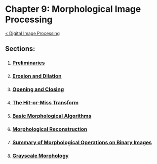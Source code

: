# Chapter 9: Morphological Image Processing
[< Digital Image Processing](../README.md)

## Sections:

1. ### [Preliminaries](./9.1_Preliminaries.ipynb)
2. ### [Erosion and Dilation](./9.2_Erosion-and-Dilation.ipynb)
3. ### [Opening and Closing](./9.3_Opening-and-Closing.ipynb)
4. ### [The Hit-or-Miss Transform](./9.4_The-Hit-or-Miss-Transform.ipynb)
5. ### [Basic Morphological Algorithms](./9.5_Basic-Morphological-Algorithms.ipynb)
6. ### [Morphological Reconstruction](./9.6_Morphological-Reconstruction.ipynb)
7. ### [Summary of Morphological Operations on Binary Images](./9.7_Summary-of-Morphological-Operations-on-Binary-Images.ipynb)
8. ### [Grayscale Morphology](./9.8_Grayscale-Morphology.ipynb)